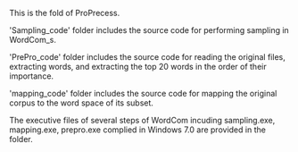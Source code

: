 This is the fold of ProPrecess.

'Sampling_code' folder includes the source code for performing sampling in WordCom_s.

'PrePro_code' folder includes the source code for reading the original files, extracting words, and extracting the top 20 words in the order of their importance.

'mapping_code' folder includes the source code for mapping the original corpus to the word space of its subset.

The executive files of several steps of WordCom incuding sampling.exe, mapping.exe, prepro.exe complied in Windows 7.0 are provided in the folder. 
